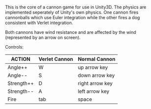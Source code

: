 This is the core of a cannon game for use in Unity3D. The physics are implemented seperately of Unity's own physics.
One cannon fires cannonballs which use Euler integration while the other fires a dog consistent with Verlet integration.

Both cannons have wind resistance and are affected by the wind (represented by an arrow on screen).

Controls:

|   ACTION   | Verlet Cannon |  Normal Cannon  |
|------------|---------------|-----------------|
| Angle++    | W             | up arrow key    |
| Angle--    | S             | down arrow key  |
| Strength++ | D             | right arrow key |
| Strength-- | A             | left arrow key  |
| Fire       | tab	         | space		       |
